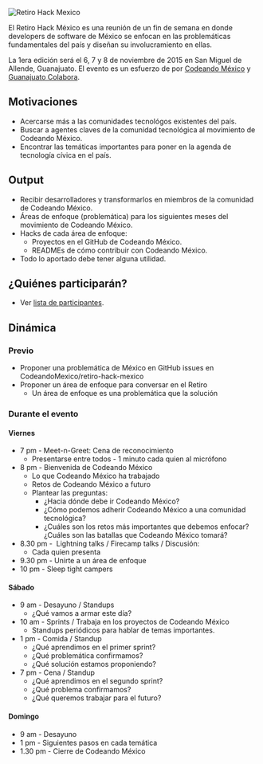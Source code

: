 ![Retiro Hack Mexico](http://gtocolabora.org/wp-content/uploads/2015/08/Retiro-poster-1200x400.png)

El Retiro Hack México es una reunión de un fin de semana en donde developers de software de México se enfocan en las problemáticas fundamentales del país y diseñan su involucramiento en ellas.

La 1era edición será el 6, 7 y 8 de noviembre de 2015 en San Miguel de Allende, Guanajuato. El evento es un esfuerzo de por [Codeando México](http://codeandomexico.org) y [Guanajuato Colabora](http://gtocolabora.org/).

## Motivaciones
* Acercarse más a las comunidades tecnológos existentes del país.
* Buscar a agentes claves de la comunidad tecnológica al movimiento de Codeando México.
* Encontrar las temáticas importantes para poner en la agenda de tecnología cívica en el país.

## Output
* Recibir desarrolladores y transformarlos en miembros de la comunidad de Codeando México.
* Áreas de enfoque (problemática) para los siguientes meses del movimiento de Codeando México.
* Hacks de cada área de enfoque:
    * Proyectos en el GitHub de Codeando México.
    * READMEs de cómo contribuir con Codeando México.
* Todo lo aportado debe tener alguna utilidad.

## ¿Quiénes participarán?

* Ver [lista de participantes](participantes.md).

## Dinámica 
### Previo

* Proponer una problemática de México en GitHub issues en CodeandoMexico/retiro-hack-mexico
* Proponer un área de enfoque para conversar en el Retiro
     * Un área de enfoque es una problemática que la solución

### Durante el evento

#### Viernes
* 7 pm - Meet-n-Greet: Cena de reconocimiento
    * Presentarse entre todos - 1 minuto cada quien al micrófono
* 8 pm - Bienvenida de Codeando México
    * Lo que Codeando México ha trabajado
    * Retos de Codeando México a futuro
    * Plantear las preguntas:
        * ¿Hacia dónde debe ir Codeando México?
        * ¿Cómo podemos adherir Codeando México a una comunidad tecnológica?
        * ¿Cuáles son los retos más importantes que debemos enfocar? ¿Cuáles son las batallas que Codeando México tomará?
* 8.30 pm -  Lightning talks / Firecamp talks / Discusión:
    * Cada quien presenta
* 9.30 pm - Unirte a un área de enfoque
* 10 pm - Sleep tight campers 

#### Sábado
* 9 am - Desayuno / Standups
    * ¿Qué vamos a armar este día?
* 10 am - Sprints / Trabaja en los proyectos de Codeando México 
    * Standups periódicos para hablar de temas importantes.
* 1 pm - Comida / Standup
    * ¿Qué aprendimos en el primer sprint?
    * ¿Qué problemática confirmamos?
    * ¿Qué solución estamos proponiendo?
* 7 pm - Cena / Standup
    * ¿Qué aprendimos en el segundo sprint?
    * ¿Qué problema confirmamos?
    * ¿Qué queremos trabajar para el futuro? 

#### Domingo
* 9 am - Desayuno
* 1 pm - Siguientes pasos en cada temática
* 1.30 pm - Cierre de Codeando México 

 
 
 

